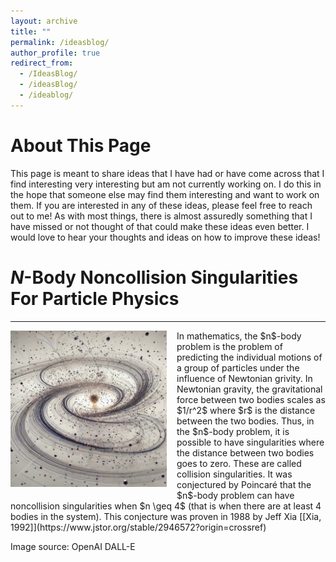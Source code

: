 ```yaml
---
layout: archive
title: ""
permalink: /ideasblog/
author_profile: true
redirect_from:
  - /IdeasBlog/
  - /ideasBlog/
  - /ideablog/
---
```


<!-- ####################################################################### -->
<!-- ####################################################################### -->
<!-- ####################################################################### -->
# About This Page

This page is meant to share ideas that I have had or have come across that I find interesting very interesting but am not currently working on.
I do this in the hope that someone else may find them interesting and want to work on them.
If you are interested in any of these ideas, please feel free to reach out to me!
As with most things, there is almost assuredly something that I have missed or not thought of that could make these ideas even better.
I would love to hear your thoughts and ideas on how to improve these ideas!

<!-- ####################################################################### -->
<!-- ####################################################################### -->
<!-- ####################################################################### -->

# $N$-Body Noncollision Singularities For Particle Physics
-----
<img src="/images/nbody.jpeg" style="max-height: 250px; max-width: 100%; margin-right: 16px; margin-bottom: 10px" align=left>
In mathematics, the $n$-body problem is the problem of predicting the individual motions of a group of particles under the influence of Newtonian grivity.
In Newtonian gravity, the gravitational force between two bodies scales as $1/r^2$ where $r$ is the distance between the two bodies.
Thus, in the $n$-body problem, it is possible to have singularities where the distance between two bodies goes to zero.
These are called collision singularities.
It was conjectured by Poincaré that the $n$-body problem can have noncollision singularities when $n \geq 4$ (that is when there are at least 4 bodies in the system).
This conjecture was proven in 1988 by Jeff Xia [[Xia, 1992]](https://www.jstor.org/stable/2946572?origin=crossref)

Image source: OpenAI DALL-E